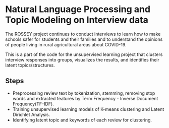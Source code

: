 # Natural Language Processing and Topic Modeling on Interview data
The ROSSEY project continues to conduct interviews to learn how to make schools safer for students and their families and to understand the opinions of people living in rural agricultural areas about COVID-19.

This is a part of the code for the unsupervised learning project that clusters interview responses into groups, visualizes the results, and identifies their latent topics/structures.

## Steps
- Preprocessing review text by tokenization, stemming, removing stop words and extracted features by Term Frequency - Inverse Document Frequency(TF-IDF).
- Training unsupervised learning models of K-means clustering and Latent Dirichlet Analysis.
- Identifying latent topic and keywords of each review for clustering.
